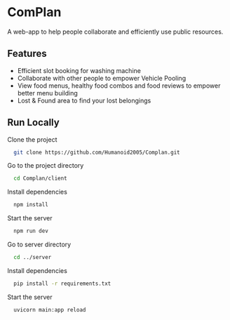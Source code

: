 
# ComPlan

A web-app to help people collaborate and efficiently use public resources.


## Features

- Efficient slot booking for washing machine
- Collaborate with other people to empower Vehicle Pooling
- View food menus, healthy food combos and food reviews to empower better menu building
- Lost & Found area to find your lost belongings


## Run Locally

Clone the project

```bash
  git clone https://github.com/Humanoid2005/Complan.git
```

Go to the project directory

```bash
  cd Complan/client
```

Install dependencies

```bash
  npm install
```

Start the server

```bash
  npm run dev
```

Go to server directory

```bash
  cd ../server
```

Install dependencies

```bash
  pip install -r requirements.txt
```

Start the server

```bash
  uvicorn main:app reload
```


